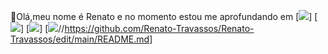  🤚Olá,meu nome é Renato 
 e no momento estou me aprofundando em
 [![](https://img.shields.io/badge/HTML5-E34F26?style=for-the-badge&logo=html5&logoColor=white)]
 [![](https://img.shields.io/badge/CSS3-1572B6?style=for-the-badge&logo=css3&logoColor=white)]
 [![](https://img.shields.io/badge/JavaScript-323330?style=for-the-badge&logo=javascript&logoColor=F7DF1E)]
[![](https://img.shields.io/badge/website-000000?style=for-the-badge&logo=About.me&logoColor=white)//https://github.com/Renato-Travassos/Renato-Travassos/edit/main/README.md]
